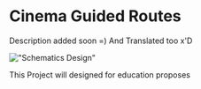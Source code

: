 # Cinema Guided Routes


Description added soon =)
And Translated too x'D



!["Schematics Design"](https://github.com/jKy0n/CinemaGuidedRoutes/blob/main/Projeto%2001%20-%200.BMP?raw=true "Schematics Design")



This Project will designed for education proposes 